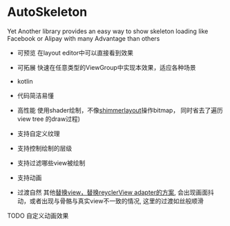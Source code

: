 AutoSkeleton
===============
Yet Another library provides an easy way to show skeleton loading  like Facebook or Alipay with many Advantage than others

* 可预览 
在layout editor中可以直接看到效果

* 可拓展 
快速在任意类型的ViewGroup中实现本效果，适应各种场景

* kotlin 

* 代码简洁易懂

* 高性能 
使用shader绘制，不像[shimmerlayout](https://github.com/team-supercharge/ShimmerLayout)操作bitmap， 同时省去了遍历view tree 的draw过程)

* 支持自定义纹理
* 支持控制绘制的层级
* 支持过滤哪些view被绘制
* 支持动画
* 过渡自然
其他[替换view，替换reyclerView adapter的方案](https://github.com/ethanhua/Skeleton), 会出现画面抖动，或者出现与骨骼与真实view不一致的情况, 这里的过渡如丝般顺滑

TODO
自定义动画效果
